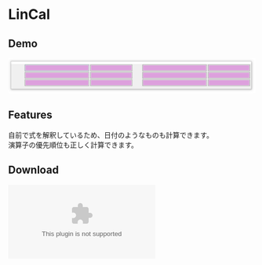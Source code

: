 # LinCal

## Demo
![LinCal](docs/lincal.gif)

## Features
自前で式を解釈しているため、日付のようなものも計算できます。  
演算子の優先順位も正しく計算できます。

## Download
![LinCal.zip](LinCal.zip)

